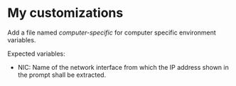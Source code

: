 My customizations
=================
Add a file named _computer-specific_ for computer specific environment variables.

Expected variables:

- NIC: Name of the network interface from which the IP address shown in the prompt shall be extracted.